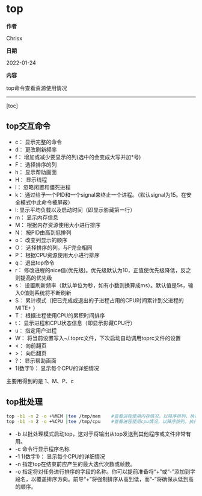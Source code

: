 # top

**作者**

Chrisx

**日期**

2022-01-24

**内容**

top命令查看资源使用情况

----

[toc]

## top交互命令

* c： 显示完整的命令
* d： 更改刷新频率
* f： 增加或减少要显示的列(选中的会变成大写并加*号)
* F： 选择排序的列
* h： 显示帮助画面
* H： 显示线程
* i： 忽略闲置和僵死进程
* k： 通过给予一个PID和一个signal来终止一个进程。（默认signal为15。在安全模式中此命令被屏蔽）
* l:  显示平均负载以及启动时间（即显示影藏第一行）
* m： 显示内存信息
* M： 根据内存资源使用大小进行排序
* N： 按PID由高到低排列
* o： 改变列显示的顺序
* O： 选择排序的列，与F完全相同
* P： 根据CPU资源使用大小进行排序
* q： 退出top命令
* r： 修改进程的nice值(优先级)。优先级默认为10，正值使优先级降低，反之则提高的优先级
* s： 设置刷新频率（默认单位为秒，如有小数则换算成ms）。默认值是5s，输入0值则系统将不断刷新
* S： 累计模式（把已完成或退出的子进程占用的CPU时间累计到父进程的MITE+ ）
* T： 根据进程使用CPU的累积时间排序
* t： 显示进程和CPU状态信息（即显示影藏CPU行）
* u： 指定用户进程
* W： 将当前设置写入~/.toprc文件，下次启动自动调用toprc文件的设置
* <： 向前翻页
* \>： 向后翻页
* ?： 显示帮助画面
* 1(数字1)： 显示每个CPU的详细情况

主要用得到的是 1、M、P、c

## top批处理

```sh
top -b1 -n 2 -o +%MEM |tee /tmp/mem    #查看进程使用内存情况，以降序排列，执行2s，输出到文件
top -b1 -n 2 -o +%CPU |tee /tmp/cpu    #查看进程使用cpu情况，以降序排列，执行2s，输出到文件

```

* -b 以批处理模式启动top，这对于将输出从top发送到其他程序或文件非常有用。
* -c 命令行显示程序名称
* -1 1(数字1)： 显示每个CPU的详细情况
* -n 指定top在结束前应产生的最大迭代次数或帧数。
* -o 指定将对任务进行排序的字段的名称。你可以提前准备将“+”或“-”添加到字段名，以覆盖排序方向。前导“+”将强制排序从高到低，而“-”将确保从低到高的顺序。
